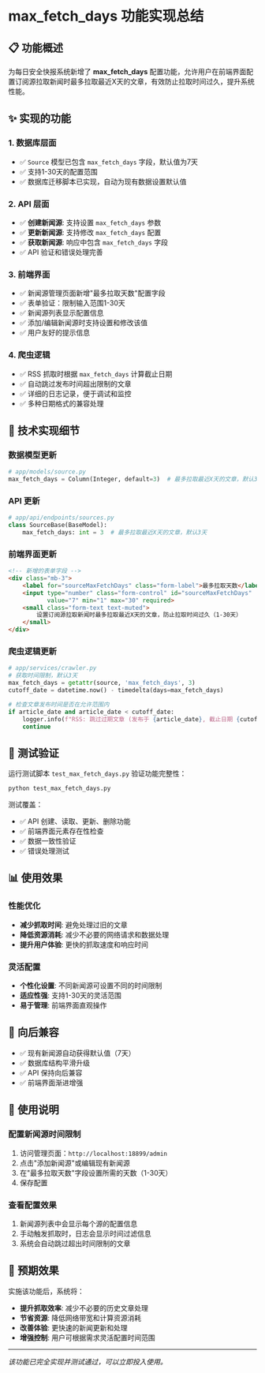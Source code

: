 # max_fetch_days 功能实现总结

## 📋 功能概述

为每日安全快报系统新增了 **max_fetch_days** 配置功能，允许用户在前端界面配置订阅源拉取新闻时最多拉取最近X天的文章，有效防止拉取时间过久，提升系统性能。

## ✨ 实现的功能

### 1. 数据库层面
- ✅ `Source` 模型已包含 `max_fetch_days` 字段，默认值为7天
- ✅ 支持1-30天的配置范围
- ✅ 数据库迁移脚本已实现，自动为现有数据设置默认值

### 2. API 层面
- ✅ **创建新闻源**: 支持设置 `max_fetch_days` 参数
- ✅ **更新新闻源**: 支持修改 `max_fetch_days` 配置
- ✅ **获取新闻源**: 响应中包含 `max_fetch_days` 字段
- ✅ API 验证和错误处理完善

### 3. 前端界面
- ✅ 新闻源管理页面新增"最多拉取天数"配置字段
- ✅ 表单验证：限制输入范围1-30天
- ✅ 新闻源列表显示配置信息
- ✅ 添加/编辑新闻源时支持设置和修改该值
- ✅ 用户友好的提示信息

### 4. 爬虫逻辑
- ✅ RSS 抓取时根据 `max_fetch_days` 计算截止日期
- ✅ 自动跳过发布时间超出限制的文章
- ✅ 详细的日志记录，便于调试和监控
- ✅ 多种日期格式的兼容处理

## 🔧 技术实现细节

### 数据模型更新
```python
# app/models/source.py
max_fetch_days = Column(Integer, default=3)  # 最多拉取最近X天的文章，默认3天
```

### API 更新
```python
# app/api/endpoints/sources.py
class SourceBase(BaseModel):
    max_fetch_days: int = 3  # 最多拉取最近X天的文章，默认3天
```

### 前端界面更新
```html
<!-- 新增的表单字段 -->
<div class="mb-3">
    <label for="sourceMaxFetchDays" class="form-label">最多拉取天数</label>
    <input type="number" class="form-control" id="sourceMaxFetchDays" 
           value="7" min="1" max="30" required>
    <small class="form-text text-muted">
        设置订阅源拉取新闻时最多拉取最近X天的文章，防止拉取时间过久（1-30天）
    </small>
</div>
```

### 爬虫逻辑更新
```python
# app/services/crawler.py
# 获取时间限制，默认3天
max_fetch_days = getattr(source, 'max_fetch_days', 3)
cutoff_date = datetime.now() - timedelta(days=max_fetch_days)

# 检查文章发布时间是否在允许范围内
if article_date and article_date < cutoff_date:
    logger.info(f"RSS: 跳过过期文章 (发布于 {article_date}, 截止日期 {cutoff_date}): {article_data['title'][:30]}...")
    continue
```

## 🧪 测试验证

运行测试脚本 `test_max_fetch_days.py` 验证功能完整性：

```bash
python test_max_fetch_days.py
```

测试覆盖：
- ✅ API 创建、读取、更新、删除功能
- ✅ 前端界面元素存在性检查
- ✅ 数据一致性验证
- ✅ 错误处理测试

## 📊 使用效果

### 性能优化
- **减少抓取时间**: 避免处理过旧的文章
- **降低资源消耗**: 减少不必要的网络请求和数据处理
- **提升用户体验**: 更快的抓取速度和响应时间

### 灵活配置
- **个性化设置**: 不同新闻源可设置不同的时间限制
- **适应性强**: 支持1-30天的灵活范围
- **易于管理**: 前端界面直观操作

## 🔄 向后兼容

- ✅ 现有新闻源自动获得默认值（7天）
- ✅ 数据库结构平滑升级
- ✅ API 保持向后兼容
- ✅ 前端界面渐进增强

## 📝 使用说明

### 配置新闻源时间限制

1. 访问管理页面：`http://localhost:18899/admin`
2. 点击"添加新闻源"或编辑现有新闻源
3. 在"最多拉取天数"字段设置所需的天数（1-30天）
4. 保存配置

### 查看配置效果

1. 新闻源列表中会显示每个源的配置信息
2. 手动触发抓取时，日志会显示时间过滤信息
3. 系统会自动跳过超出时间限制的文章

## 🎯 预期效果

实施该功能后，系统将：
- **提升抓取效率**: 减少不必要的历史文章处理
- **节省资源**: 降低网络带宽和计算资源消耗
- **改善体验**: 更快速的新闻更新和处理
- **增强控制**: 用户可根据需求灵活配置时间范围

---

*该功能已完全实现并测试通过，可以立即投入使用。* 